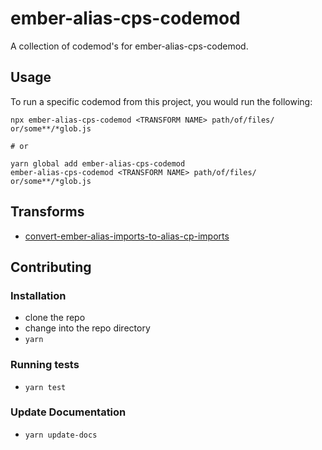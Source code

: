 # ember-alias-cps-codemod

A collection of codemod's for ember-alias-cps-codemod.

## Usage

To run a specific codemod from this project, you would run the following:

```
npx ember-alias-cps-codemod <TRANSFORM NAME> path/of/files/ or/some**/*glob.js

# or

yarn global add ember-alias-cps-codemod
ember-alias-cps-codemod <TRANSFORM NAME> path/of/files/ or/some**/*glob.js
```

## Transforms

<!--TRANSFORMS_START-->

- [convert-ember-alias-imports-to-alias-cp-imports](transforms/convert-ember-alias-imports-to-alias-cp-imports/README.md)
  <!--TRANSFORMS_END-->

## Contributing

### Installation

- clone the repo
- change into the repo directory
- `yarn`

### Running tests

- `yarn test`

### Update Documentation

- `yarn update-docs`
